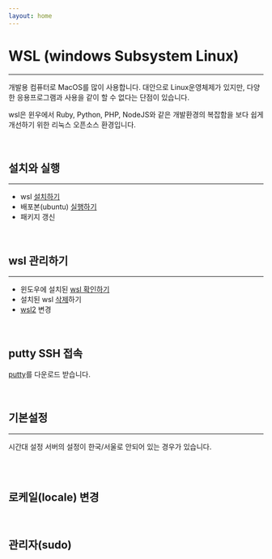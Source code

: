 ```yaml
---
layout: home
---
```


# WSL (windows Subsystem Linux)
---
개발용 컴퓨터로 MacOS를 많이 사용합니다.
대안으로 Linux운영체제가 있지만, 다양한 응용프로그램과 사용을 같이 할 수 없다는 단점이 있습니다.

wsl은 윈우에서 Ruby, Python, PHP, NodeJS와 같은 개발환경의 복잡함을 보다 쉽게 개선하기 위한 리눅스 오픈소스 환경입니다. 

<br>

## 설치와 실행
---
* wsl [설치하기](setup)
* 배포본(ubuntu) [실행하기](ubuntu)
* 패키지 갱신

<br>

## wsl 관리하기
---
* 윈도우에 설치된 [wsl 확인하기](list)
* 설치된 wsl [삭제](unregister)하기
* [wsl2](wsl2) 변경

<br>



## putty SSH 접속
[putty](https://www.putty.org/)를 다운로드 받습니다.

<br>

## 기본설정
---

시간대 설정
서버의 설정이 한국/서울로 안되어 있는 경우가 있습니다.

```
```

<br>

## 로케일(locale) 변경

<br>

## 관리자(sudo)

<br>

